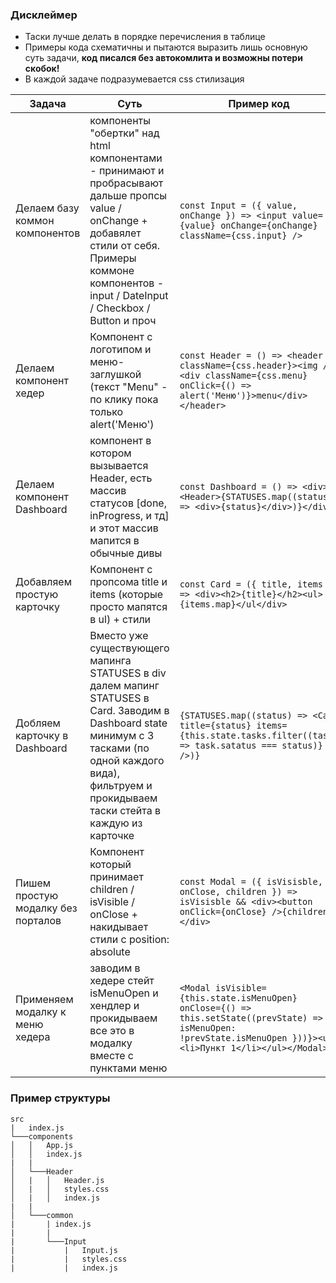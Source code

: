 ### Дисклеймер
- Таски лучше делать в порядке перечисления в таблице
- Примеры кода схематичны и пытаются выразить лишь основную суть задачи, **код писался без автокомлита и возможны потери скобок!**
- В каждой задаче подразумевается css стилизация

| Задача  | Суть  | Пример код |
|------------- |---------------| -------------|
| Делаем базу коммон компонентов      | компоненты "обертки" над html компонентами - принимают и пробрасывают дальше пропсы value / onChange + добавялет стили от себя. Примеры коммоне компонентов - input / DateInput / Checkbox / Button и проч | ```const Input = ({ value, onChange }) => <input value={value} onChange={onChange} className={css.input} />``` |
| Делаем компонент хедер     | Компонент с логотипом и меню-заглушкой (текст "Menu" - по клику пока только alert('Меню')        |```const Header = () => <header className={css.header}><img /><div className={css.menu} onClick={() => alert('Меню')}>menu</div></header>```|
| Делаем компонент Dashboard | компонент в котором вызывается Header,    есть массив статусов [done, inProgress, и тд] и этот массив мапится в обычные дивы     | ```const Dashboard = () => <div><Header>{STATUSES.map((status) => <div>{status}</div>)}</div>``` |
|Добавляем простую карточку| Компонент с пропсома title и items (которые просто мапятся в ul)  + стили |```const Card = ({ title, items }) => <div><h2>{title}</h2><ul>{items.map}</ul</div>```|
|Добляем карточку в Dashboard| Вместо уже существующего мапинга STATUSES в div далем мапинг STATUSES в Card. Заводим в Dashboard state минимум с 3 тасками (по одной каждого вида), фильтруем и прокидываем таски стейта в каждую из карточке | ```{STATUSES.map((status) => <Card title={status} items={this.state.tasks.filter((task) => task.satatus === status)} />)}``` |
|Пишем простую модалку без порталов|Компонент который принимает children / isVisible / onClose + накидывает стили с position: absolute|```const Modal = ({ isVisisble, onClose, children }) => isVisisble && <div><button onClick={onClose} />{children}</div>``` |
|Применяем модалку к меню хедера|заводим в хедере стейт isMenuOpen и хендлер и прокидываем все это в модалку вместе с пунктами меню|```<Modal isVisible={this.state.isMenuOpen} onClose={() => this.setState((prevState) => ({ isMenuOpen: !prevState.isMenuOpen }))}><ul><li>Пункт 1</li></ul></Modal>```

### Пример структуры
```
src
|   index.js
└───components
│   │   App.js
│   │   index.js
|   |
│   └───Header
│   |   │   Header.js
│   |   │   styles.css
│   |   │   index.js
|   |
│   └───common
|       | index.js
|       |
|       └───Input
|           |   Input.js
|           |   styles.css
|           |   index.js
```
